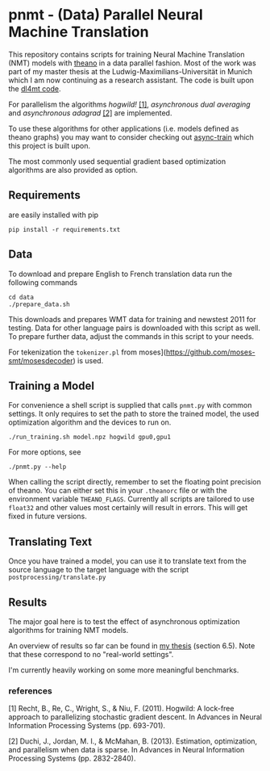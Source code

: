 # pnmt - (Data) Parallel Neural Machine Translation

This repository contains scripts for training Neural Machine
Translation (NMT) models with [theano](https://github.com/Theano/theano/)
in a data parallel fashion.
Most of the work was part of my master thesis at the
Ludwig-Maximilians-Universität in Munich which I am now continuing as
a research assistant.
The code is built upon the [dl4mt code](https://github.com/nyu-dl/dl4mt-tutorial).

For parallelism the algorithms _hogwild!_ [\[1\]](#ref1),
_asynchronous dual averaging_ and _asynchronous adagrad_ [\[2\]](#ref2)
are implemented.

To use these algorithms for other applications (i.e. models defined
as theano graphs) you may want to consider checking out
[async-train](http://github.com/valentindey/async-train) which this
project is built upon.

The most commonly used sequential gradient based optimization algorithms
are also provided as option.


## Requirements

are easily installed with pip

    pip install -r requirements.txt

## Data

To download and prepare English to French translation data run the
following commands

    cd data
    ./prepare_data.sh

This downloads and prepares WMT data for training and newstest 2011 for
testing. Data for other language pairs is downloaded with this script
as well. To prepare further data, adjust the commands in this script to
your needs.

For tekenization the `tokenizer.pl` from 
moses](https://github.com/moses-smt/mosesdecoder) is used.


## Training a Model

For convenience a shell script is supplied that calls `pnmt.py` with
common settings. It only requires to set the path to store the trained
model, the used optimization algorithm and the devices to run on.

    ./run_training.sh model.npz hogwild gpu0,gpu1

For more options, see

    ./pnmt.py --help

When calling the script directly, remember to set the floating point
precision of theano. You can either set this in your `.theanorc` file
or with the environment variable `THEANO_FLAGS`.
Currently all scripts are tailored to use `float32` and other values
most certainly will result in errors. This will get fixed in future
versions.


## Translating Text

Once you have trained a model, you can use it to translate text from
the source language to the target language with the script
`postprocessing/translate.py`


## Results

The major goal here is to test the effect of asynchronous optimization
algorithms for training NMT models.

An overview of results so far can be found in [my thesis](thesis.pdf)
(section 6.5). Note that these correspond to no "real-world settings".

I'm currently heavily working on some more meaningful benchmarks.


### references

<a name="ref1">[1]</a> Recht, B., Re, C., Wright, S., & Niu, F. (2011). 
 Hogwild: A lock-free approach to parallelizing stochastic gradient descent. 
 In Advances in Neural Information Processing Systems (pp. 693-701).
 
<a name="ref2">[2]</a> Duchi, J., Jordan, M. I., & McMahan, B. (2013). 
 Estimation, optimization, and parallelism when data is sparse. 
 In Advances in Neural Information Processing Systems (pp. 2832-2840).
